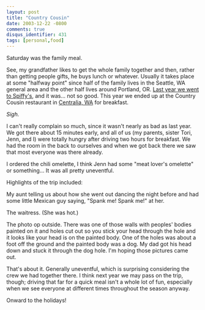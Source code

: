 ```yaml
---
layout: post
title: "Country Cousin"
date: 2003-12-22 -0800
comments: true
disqus_identifier: 431
tags: [personal,food]
---
```

Saturday was the family meal.

 See, my grandfather likes to get the whole family together and then,
rather than getting people gifts, he buys lunch or whatever. Usually it
takes place at some "halfway point" since half of the family lives in
the Seattle, WA general area and the other half lives around Portland,
OR. [Last year we went to
Spiffy's](/archive/2002/12/16/spiffarias-home-of-the-brown-lettuce.aspx),
and it was... not so good. This year we ended up at the Country Cousin
restaurant in [Centralia, WA](http://www.centralia.com/) for breakfast.

 *Sigh.*

 I can't really complain so much, since it wasn't nearly as bad as last
year. We got there about 15 minutes early, and all of us (my parents,
sister Tori, Jenn, and I) were totally hungry after driving two hours
for breakfast. We had the room in the back to ourselves and when we got
back there we saw that most everyone was there already.

 I ordered the chili omelette, I think Jenn had some "meat lover's
omelette" or something... It was all pretty uneventful.

 Highlights of the trip included:

 My aunt telling us about how she went out dancing the night before and
had some little Mexican guy saying, "Spank me! Spank me!" at her.

 The waitress. (She was hot.)

 The photo op outside. There was one of those walls with peoples' bodies
painted on it and holes cut out so you stick your head through the hole
and it looks like your head is on the painted body. One of the holes was
about a foot off the ground and the painted body was a dog. My dad got
his head down and stuck it through the dog hole. I'm hoping those
pictures came out.

 That's about it. Generally uneventful, which is surprising considering
the crew we had together there. I think next year we may pass on the
trip, though; driving that far for a quick meal isn't a whole lot of
fun, especially when we see everyone at different times throughout the
season anyway.

 Onward to the holidays!
